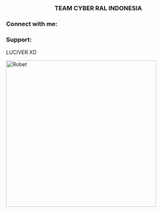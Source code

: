 
<h3 align="center">TEAM CYBER RAL INDONESIA</h3>

<h3 align="left">Connect with me:</h3>
<p align="left">
</p>

<h3 align="left">Support:</h3>LUCIVER XD
<p><a href="https://ko-fi.com/Robet"> <img align="left" src="https://www.top4top.me/do.php?imgf=top4top_meb7314c99761c1.jpg" height="400" width="410" alt="Robet" /></a></p><br><br>
